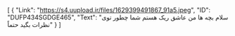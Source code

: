 [
  {
    "Link": "https://s4.uupload.ir/files/1629399491867_91a5.jpeg",
    "ID": "DUFP434SGDGE465",
    "Text": "سلام بچه ها من عاشق ریک هستم شما چطور توی نظرات بگید حتماً"
  }
]
